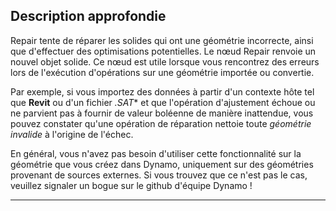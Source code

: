 ## Description approfondie
Repair tente de réparer les solides qui ont une géométrie incorrecte, ainsi que d'effectuer des optimisations potentielles. Le nœud Repair renvoie un nouvel objet solide.
Ce nœud est utile lorsque vous rencontrez des erreurs lors de l'exécution d'opérations sur une géométrie importée ou convertie.

Par exemple, si vous importez des données à partir d'un contexte hôte tel que **Revit** ou d'un fichier *.SAT** et que l'opération d'ajustement échoue ou ne parvient pas à fournir de valeur boléenne de manière inattendue, vous pouvez constater qu'une opération de réparation nettoie toute *géométrie invalide* à l'origine de l'échec.

En général, vous n'avez pas besoin d'utiliser cette fonctionnalité sur la géométrie que vous créez dans Dynamo, uniquement sur des géométries provenant de sources externes. Si vous trouvez que ce n'est pas le cas, veuillez signaler un bogue sur le github d'équipe Dynamo !
___


